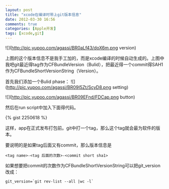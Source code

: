 ```yaml
---
layout: post
title: "xcode在编译时带上git版本信息"
date: 2012-03-30 16:56
comments: true
categories: [Apple开发]
tags: [xcode,git]
---
```

![](http://pic.yupoo.com/agassi/BR0aLf43/doX6m.png version)

上图的这个版本信息不是我手工加的，而是xcode编译的时候自动生成的。上图中我吧git最近得tag作为CFBundleVersion（Bulid），把最近得一个commit得SAH1作为CFBundleShortVersionString（Version）。

首先我们添加一个Bulid phase：
![](http://pic.yupoo.com/agassi/BR09I5Zt/ScyD8.png setting)

![](http://pic.yupoo.com/agassi/BR09EFnd/FDCap.png button)

然后在run script中加入下面得代码。

{% gist 2250618 %}

这样，app在正式发布打包前。git中打一个tag，那么这个tag就会最为软件的版本。

要说明的是如果tag后面又有commit，那么版本信息是

	<tag name>-<tag 后面的次数>-<commit short sha1>

如果想要把commit的次数作为CFBundleShortVersionString可以把git_version改成：

```
git_version=`git rev-list --all |wc -l`
```
